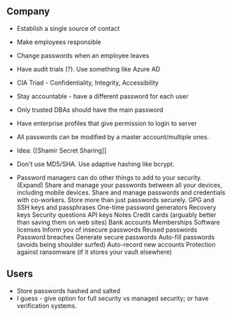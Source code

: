 ## Company
- Establish a single source of contact
- Make employees responsible
- Change passwords when an employee leaves
- Have audit trials (?). Use something like Azure AD

- CIA Triad - Confidentiality, Integrity, Accessibility
- Stay accountable - have a different password for each user
- Only trusted DBAs should have the main password
- Have enterprise profiles that give permission to login to server
- All passwords can be modified by a master account/multiple ones.
- Idea: [[Shamir Secret Sharing]]
- Don't use MD5/SHA. Use adaptive hashing like bcrypt.

- Password managers can do other things to add to your security. (Expand)
	Share and manage your passwords between all your devices, including mobile devices.
	Share and manage passwords and credentials with co-workers.
	Store more than just passwords securely.
	GPG and SSH keys and passphrases
	One-time password generators
	Recovery keys
	Security questions
	API keys
	Notes
	Credit cards (arguably better than saving them on web sites)
	Bank accounts
	Memberships
	Software licenses
	Inform you of insecure passwords
	Reused passwords
	Password breaches
	Generate secure passwords
	Auto-fill passwords (avoids being shoulder surfed)
	Auto-record new accounts
	Protection against ransomware (if it stores your vault elsewhere)

## Users
- Store passwords hashed and salted
- I guess - give option for full security vs managed security; or have verification systems.